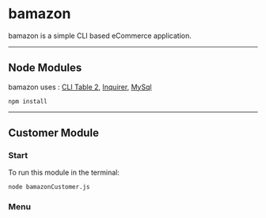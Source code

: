 # bamazon

bamazon is a simple CLI based eCommerce application.


___
## Node Modules
bamazon uses : [CLI Table 2](https://www.npmjs.com/package/cli-table2), [Inquirer](https://www.npmjs.com/package/inquirer), [MySql](https://www.npmjs.com/package/mysql)

```npm install```
___

## Customer Module
### Start

To run this module in the terminal:

```node bamazonCustomer.js```


### Menu

